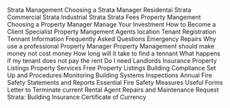 Strata Management
Choosing a Strata Manager
Residentai Strata
Commercial Strata
Industrial Strata
Strata Fees
Property Mangement
Choosing a Property Manager
Manage Your Investment
How to Become a Client
Specialist Property Mangement
Agents location
Tenant Registration
Tennant Information
Frequently Asked Questions
Emergency Repairs
Why use a professional Property Manager
Property Management should make money not cost money
How long will it take to find a tennant
What happens if my tenant does not pay the rent
Do I need Landlords Insurance
Property Listings
Property Services
Free Property Listings
Building Compliance
Set Up and Procedures
Monitoring Building Systems
Inspections
Annual Fire Safety Statements and Reports
Essential Fire Safety Measures
Useful Forms
Letter to Terminate current Rental Agent
Repairs and Maintenance Request
Strata: Building Insurance Certificate of Currency
